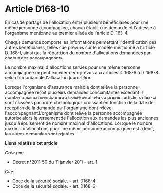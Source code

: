 # Article D168-10

En cas de partage de l'allocation entre plusieurs bénéficiaires pour une même personne accompagnée, chacun établit une
demande et l'adresse à l'organisme mentionné au premier alinéa de l'article D. 168-4. 

Chaque demande comporte les informations permettant l'identification des autres bénéficiaires, telles que prévues sur le
modèle mentionné à l'article D. 168-1, ainsi que la répartition du nombre d'allocations demandées par chacun des
accompagnants. 

Le nombre maximal d'allocations servies pour une même personne accompagnée ne peut excéder ceux prévus aux articles D. 168-6
à D. 168-8 selon le montant de l'allocation journalière. 

Lorsque l'organisme d'assurance maladie dont relève la personne accompagnée reçoit plusieurs demandes concomitantes excédant
le nombre maximal mentionné au troisième alinéa du présent article, celles-ci sont classées par ordre chronologique croissant
en fonction de la date de réception de la demande par l'organisme dont relève l'accompagnant.L'organisme dont relève la
personne accompagnée autorise alors le versement de l'allocation aux demandes les plus anciennes jusqu'à épuisement de nombre
maximal d'allocations. Lorsque le nombre maximal d'allocations pour une même personne accompagnée est atteint, les autres
demandes sont rejetées.

**Liens relatifs à cet article**

_Créé par_:

  - Décret n°2011-50 du 11 janvier 2011 - art. 1

_Cite_:

  - Code de la sécurité sociale. - art. D168-4
  - Code de la sécurité sociale. - art. D168-6
